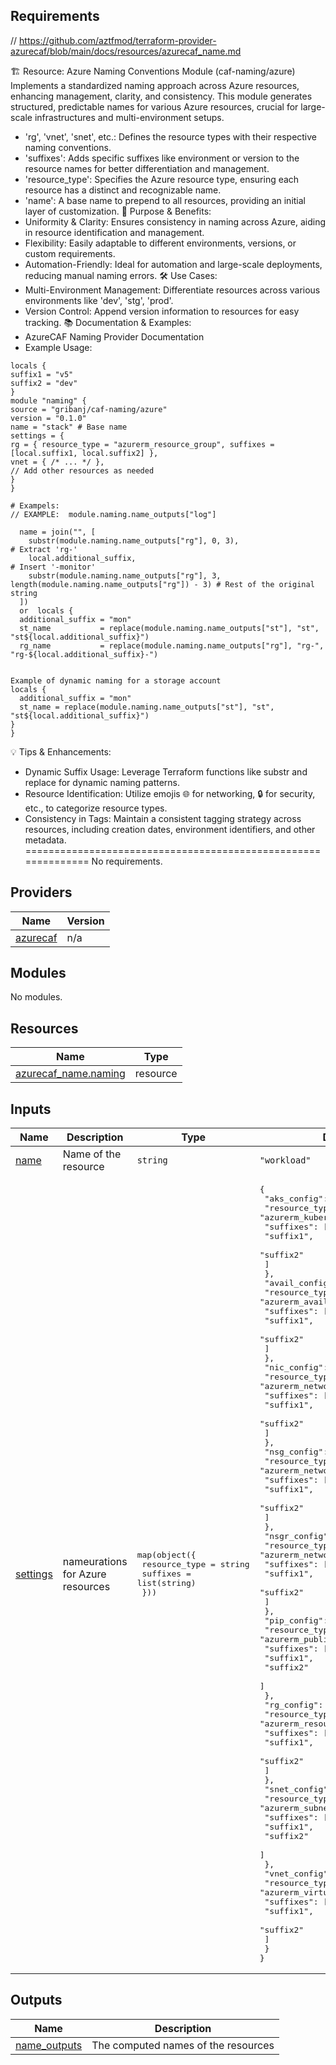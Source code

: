 <!-- BEGIN_TF_DOCS -->
## Requirements
// https://github.com/aztfmod/terraform-provider-azurecaf/blob/main/docs/resources/azurecaf_name.md

🏗️ Resource: Azure Naming Conventions Module (caf-naming/azure)
Implements a standardized naming approach across Azure resources, enhancing management, clarity, and consistency. This module generates structured, predictable names for various Azure resources, crucial for large-scale infrastructures and multi-environment setups.
- 'rg', 'vnet', 'snet', etc.: Defines the resource types with their respective naming conventions.
- 'suffixes': Adds specific suffixes like environment or version to the resource names for better differentiation and management.
- 'resource_type': Specifies the Azure resource type, ensuring each resource has a distinct and recognizable name.
- 'name': A base name to prepend to all resources, providing an initial layer of customization.
🎯 Purpose & Benefits:
- Uniformity & Clarity: Ensures consistency in naming across Azure, aiding in resource identification and management.
- Flexibility: Easily adaptable to different environments, versions, or custom requirements.
- Automation-Friendly: Ideal for automation and large-scale deployments, reducing manual naming errors.
🛠️ Use Cases:
- Multi-Environment Management: Differentiate resources across various environments like 'dev', 'stg', 'prod'.
- Version Control: Append version information to resources for easy tracking.
📚 Documentation & Examples:
- AzureCAF Naming Provider Documentation
- Example Usage:
```hcl
locals {
suffix1 = "v5"
suffix2 = "dev"
}
module "naming" {
source = "gribanj/caf-naming/azure"
version = "0.1.0"
name = "stack" # Base name
settings = {
rg = { resource_type = "azurerm_resource_group", suffixes = [local.suffix1, local.suffix2] },
vnet = { /* ... */ },
// Add other resources as needed
}
}
```
```hcl
# Exampels:
// EXAMPLE:  module.naming.name_outputs["log"]

  name = join("", [
    substr(module.naming.name_outputs["rg"], 0, 3),                                           # Extract 'rg-'
    local.additional_suffix,                                                                  # Insert '-monitor'
    substr(module.naming.name_outputs["rg"], 3, length(module.naming.name_outputs["rg"]) - 3) # Rest of the original string
  ])
  or  locals {
  additional_suffix = "mon"
  st_name           = replace(module.naming.name_outputs["st"], "st", "st${local.additional_suffix}")
  rg_name           = replace(module.naming.name_outputs["rg"], "rg-", "rg-${local.additional_suffix}-")


Example of dynamic naming for a storage account
locals {
  additional_suffix = "mon"
  st_name = replace(module.naming.name_outputs["st"], "st", "st${local.additional_suffix}")
}
}
```
💡 Tips & Enhancements:
- Dynamic Suffix Usage: Leverage Terraform functions like substr and replace for dynamic naming patterns.
- Resource Identification: Utilize emojis 🌐 for networking, 🔒 for security, etc., to categorize resource types.
- Consistency in Tags: Maintain a consistent tagging strategy across resources, including creation dates, environment identifiers, and other metadata.
==============================================================
No requirements.

## Providers

| Name | Version |
|------|---------|
| <a name="provider_azurecaf"></a> [azurecaf](#provider\_azurecaf) | n/a |

## Modules

No modules.

## Resources

| Name | Type |
|------|------|
| [azurecaf_name.naming](https://registry.terraform.io/providers/aztfmod/azurecaf/latest/docs/resources/name) | resource |

## Inputs

| Name | Description | Type | Default | Required |
|------|-------------|------|---------|:--------:|
| <a name="input_name"></a> [name](#input\_name) | Name of the resource | `string` | `"workload"` | no |
| <a name="input_settings"></a> [settings](#input\_settings) | nameurations for Azure resources | <pre>map(object({<br>    resource_type = string<br>    suffixes      = list(string)<br>  }))</pre> | <pre>{<br>  "aks_config": {<br>    "resource_type": "azurerm_kubernetes_cluster",<br>    "suffixes": [<br>      "suffix1",<br>      "suffix2"<br>    ]<br>  },<br>  "avail_config": {<br>    "resource_type": "azurerm_availability_set",<br>    "suffixes": [<br>      "suffix1",<br>      "suffix2"<br>    ]<br>  },<br>  "nic_config": {<br>    "resource_type": "azurerm_network_interface",<br>    "suffixes": [<br>      "suffix1",<br>      "suffix2"<br>    ]<br>  },<br>  "nsg_config": {<br>    "resource_type": "azurerm_network_security_group",<br>    "suffixes": [<br>      "suffix1",<br>      "suffix2"<br>    ]<br>  },<br>  "nsgr_config": {<br>    "resource_type": "azurerm_network_security_rule",<br>    "suffixes": [<br>      "suffix1",<br>      "suffix2"<br>    ]<br>  },<br>  "pip_config": {<br>    "resource_type": "azurerm_public_ip",<br>    "suffixes": [<br>      "suffix1",<br>      "suffix2"<br>    ]<br>  },<br>  "rg_config": {<br>    "resource_type": "azurerm_resource_group",<br>    "suffixes": [<br>      "suffix1",<br>      "suffix2"<br>    ]<br>  },<br>  "snet_config": {<br>    "resource_type": "azurerm_subnet",<br>    "suffixes": [<br>      "suffix1",<br>      "suffix2"<br>    ]<br>  },<br>  "vnet_config": {<br>    "resource_type": "azurerm_virtual_network",<br>    "suffixes": [<br>      "suffix1",<br>      "suffix2"<br>    ]<br>  }<br>}</pre> | no |

## Outputs

| Name | Description |
|------|-------------|
| <a name="output_name_outputs"></a> [name\_outputs](#output\_name\_outputs) | The computed names of the resources |
<!-- END_TF_DOCS -->
